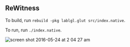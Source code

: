 ReWitness
---

To build, run `rebuild -pkg lablgl.glut src/index.native`.

To run, run `./index.native`.

![screen shot 2016-05-24 at 2 04 27 am](https://cloud.githubusercontent.com/assets/4534692/15498314/fd8b2d60-2153-11e6-9439-022a7b037a35.png)

